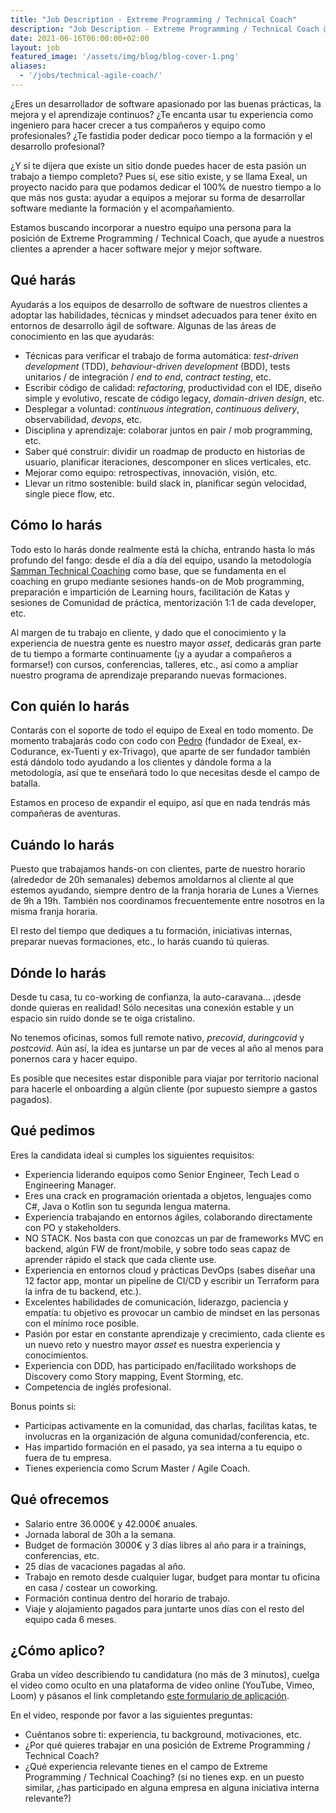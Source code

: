 ```yaml
---
title: "Job Description - Extreme Programming / Technical Coach"
description: "Job Description - Extreme Programming / Technical Coach @ Exeal (100% remoto, 30h/w, €36−42K)"
date: 2021-06-16T06:00:00+02:00
layout: job
featured_image: '/assets/img/blog/blog-cover-1.png'
aliases:
  - '/jobs/technical-agile-coach/'
---
```


¿Eres un desarrollador de software apasionado por las buenas prácticas, la mejora y el aprendizaje continuos? ¿Te encanta usar tu experiencia como ingeniero para hacer crecer a tus compañeros y equipo como profesionales? ¿Te fastidia poder dedicar poco tiempo a la formación y el desarrollo profesional?

¿Y si te dijera que existe un sitio donde puedes hacer de esta pasión un trabajo a tiempo completo? Pues sí, ese sitio existe, y se llama Exeal, un proyecto nacido para que podamos dedicar el 100% de nuestro tiempo a lo que más nos gusta: ayudar a equipos a mejorar su forma de desarrollar software mediante la formación y el acompañamiento.

Estamos buscando incorporar a nuestro equipo una persona para la posición de Extreme Programming / Technical Coach, que ayude a nuestros clientes a aprender a hacer software mejor y mejor software.

## Qué harás

Ayudarás a los equipos de desarrollo de software de nuestros clientes a adoptar las habilidades, técnicas y mindset adecuados para tener éxito en entornos de desarrollo ágil de software. Algunas de las áreas de conocimiento en las que ayudarás:

- Técnicas para verificar el trabajo de forma automática: *test-driven development* (TDD), *behaviour-driven development* (BDD), tests unitarios / de integración / *end to end*, *contract testing*, etc.
- Escribir código de calidad: *refactoring*, productividad con el IDE, diseño simple y evolutivo, rescate de código legacy, *domain-driven design*, etc.
- Desplegar a voluntad: *continuous integration*, *continuous delivery*, observabilidad, *devops*, etc.
- Disciplina y aprendizaje: colaborar juntos en pair / mob programming, etc.
- Saber qué construir: dividir un roadmap de producto en historias de usuario, planificar iteraciones, descomponer en slices verticales, etc.
- Mejorar como equipo: retrospectivas, innovación, visión, etc.
- Llevar un ritmo sostenible: build slack in, planificar según velocidad, single piece flow, etc.

## Cómo lo harás

Todo esto lo harás donde realmente está la chicha, entrando hasta lo más profundo del fango: desde el día a día del equipo, usando la metodología [Samman Technical Coaching](https://www.sammancoaching.org/) como base, que se fundamenta en el coaching en grupo mediante sesiones hands-on de Mob programming, preparación e impartición de Learning hours, facilitación de Katas y sesiones de Comunidad de práctica, mentorización 1:1 de cada developer, etc.

Al margen de tu trabajo en cliente, y dado que el conocimiento y la experiencia de nuestra gente es nuestro mayor *asset*, dedicarás gran parte de tu tiempo a formarte continuamente (¡y a ayudar a compañeros a formarse!) con cursos, conferencias, talleres, etc., así como a ampliar nuestro programa de aprendizaje preparando nuevas formaciones.

## Con quién lo harás

Contarás con el soporte de todo el equipo de Exeal en todo momento. De momento trabajarás codo con codo con [Pedro](https://www.linkedin.com/in/ppardalj/) (fundador de Exeal, ex-Codurance, ex-Tuenti y ex-Trivago), que aparte de ser fundador también está dándolo todo ayudando a los clientes y dándole forma a la metodología, así que te enseñará todo lo que necesitas desde el campo de batalla.

Estamos en proceso de expandir el equipo, así que en nada tendrás más compañeras de aventuras.

## Cuándo lo harás

Puesto que trabajamos hands-on con clientes, parte de nuestro horario (alrededor de 20h semanales) debemos amoldarnos al cliente al que estemos ayudando, siempre dentro de la franja horaria de Lunes a Viernes de 9h a 19h. También nos coordinamos frecuentemente entre nosotros en la misma franja horaria.

El resto del tiempo que dediques a tu formación, iniciativas internas, preparar nuevas formaciones, etc., lo harás cuando tú quieras.

## Dónde lo harás

Desde tu casa, tu co-working de confianza, la auto-caravana... ¡desde donde quieras en realidad! Sólo necesitas una conexión estable y un espacio sin ruido donde se te oiga cristalino.

No tenemos oficinas, somos full remote nativo, *precovid*, *duringcovid* y *postcovid*. Aún así, la idea es juntarse un par de veces al año al menos para ponernos cara y hacer equipo.

Es posible que necesites estar disponible para viajar por territorio nacional para hacerle el onboarding a algún cliente (por supuesto siempre a gastos pagados).

## Qué pedimos

Eres la candidata ideal si cumples los siguientes requisitos:

- Experiencia liderando equipos como Senior Engineer, Tech Lead o Engineering Manager.
- Eres una crack en programación orientada a objetos, lenguajes como C#, Java o Kotlin son tu segunda lengua materna.
- Experiencia trabajando en entornos ágiles, colaborando directamente con PO y stakeholders.
- NO STACK. Nos basta con que conozcas un par de frameworks MVC en backend, algún FW de front/mobile, y sobre todo seas capaz de aprender rápido el stack que cada cliente use.
- Experiencia en entornos cloud y prácticas DevOps (sabes diseñar una 12 factor app, montar un pipeline de CI/CD y escribir un Terraform para la infra de tu backend, etc.).
- Excelentes habilidades de comunicación, liderazgo, paciencia y empatía: tu objetivo es provocar un cambio de mindset en las personas con el mínimo roce posible.
- Pasión por estar en constante aprendizaje y crecimiento, cada cliente es un nuevo reto y nuestro mayor *asset* es nuestra experiencia y conocimientos.
- Experiencia con DDD, has participado en/facilitado workshops de Discovery como Story mapping, Event Storming, etc.
- Competencia de inglés profesional.

Bonus points si:
- Participas activamente en la comunidad, das charlas, facilitas katas, te involucras en la organización de alguna comunidad/conferencia, etc.
- Has impartido formación en el pasado, ya sea interna a tu equipo o fuera de tu empresa.
- Tienes experiencia como Scrum Master / Agile Coach.

## Qué ofrecemos

- Salario entre 36.000€ y 42.000€ anuales.
- Jornada laboral de 30h a la semana.
- Budget de formación 3000€ y 3 días libres al año para ir a trainings, conferencias, etc.
- 25 días de vacaciones pagadas al año.
- Trabajo en remoto desde cualquier lugar, budget para montar tu oficina en casa / costear un coworking.
- Formación continua dentro del horario de trabajo.
- Viaje y alojamiento pagados para juntarte unos días con el resto del equipo cada 6 meses.

## ¿Cómo aplico?

Graba un vídeo describiendo tu candidatura (no más de 3 minutos), cuelga el video como oculto en una plataforma de video online (YouTube, Vimeo, Loom) y pásanos el link completando [este formulario de aplicación](https://docs.google.com/forms/d/e/1FAIpQLSdGMREnMbeNXLQNgbuVDis-fjp8RagRLIl4aJ54oEgDnnS9Ow/viewform).

En el video, responde por favor a las siguientes preguntas:
- Cuéntanos sobre ti: experiencia, tu background, motivaciones, etc.
- ¿Por qué quieres trabajar en una posición de Extreme Programming / Technical Coach?
- ¿Qué experiencia relevante tienes en el campo de Extreme Programming / Technical Coaching? (si no tienes exp. en un puesto similar, ¿has participado en alguna empresa en alguna iniciativa interna relevante?)
